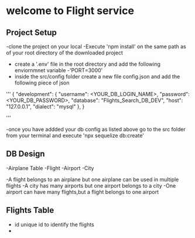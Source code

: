 # welcome to Flight service 

## Project Setup
-clone the project on your local
-Execute 'npm install' on the same path as of your root directory of the downloaded project
- create a '.env' file in the root directory and add the following enviornmnet variable 
-'PORT=3000'
- inside the src/config folder create a new file config.json and add the following piece of json

'''
{
  "development": {
    "username": <YOUR_DB_LOGIN_NAME>,
    "password": <YOUR_DB_PASSWORD>,
    "database": "Flights_Search_DB_DEV",
    "host": "127.0.0.1",
    "dialect": "mysql"
  },
}

'''

-once you have addded your db config as listed above go to the src folder from your terminal and execute 'npx sequelize db:create'

## DB Design
-Airplane Table
-Flight
-Airport
-City

-A flight belongs to an airplane but one airplane can be used in multiple flights
-A city has many airports but one airport belongs to a city
-One airport can have many flights,but a flight belongs to one airport

## Flights Table
- id unique id to identify the flights
-